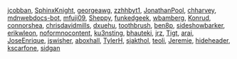 [jcobban](/en-US/profiles/jcobban),
[SphinxKnight](/en-US/profiles/SphinxKnight),
[georgeawg](/en-US/profiles/georgeawg),
[zzhhbyt1](/en-US/profiles/zzhhbyt1),
[JonathanPool](/en-US/profiles/JonathanPool),
[chharvey](/en-US/profiles/chharvey),
[mdnwebdocs-bot](/en-US/profiles/mdnwebdocs-bot),
[mfuji09](/en-US/profiles/mfuji09),
[Sheppy](/en-US/profiles/Sheppy),
[funkedgeek](/en-US/profiles/funkedgeek),
[wbamberg](/en-US/profiles/wbamberg),
[Konrud](/en-US/profiles/Konrud),
[connorshea](/en-US/profiles/connorshea),
[chrisdavidmills](/en-US/profiles/chrisdavidmills),
[dxuehu](/en-US/profiles/dxuehu),
[toothbrush](/en-US/profiles/toothbrush),
[ben8p](/en-US/profiles/ben8p),
[sideshowbarker](/en-US/profiles/sideshowbarker),
[erikwleon](/en-US/profiles/erikwleon),
[noformnocontent](/en-US/profiles/noformnocontent),
[ku3nsting](/en-US/profiles/ku3nsting),
[bhauteki](/en-US/profiles/bhauteki),
[jrz](/en-US/profiles/jrz),
[Tigt](/en-US/profiles/Tigt),
[arai](/en-US/profiles/arai),
[JoseEnrique](/en-US/profiles/JoseEnrique),
[jswisher](/en-US/profiles/jswisher),
[aboxhall](/en-US/profiles/aboxhall),
[TylerH](/en-US/profiles/TylerH),
[sjakthol](/en-US/profiles/sjakthol),
[teoli](/en-US/profiles/teoli),
[Jeremie](/en-US/profiles/Jeremie),
[hideheader](/en-US/profiles/hideheader),
[kscarfone](/en-US/profiles/kscarfone),
[sidgan](/en-US/profiles/sidgan)
